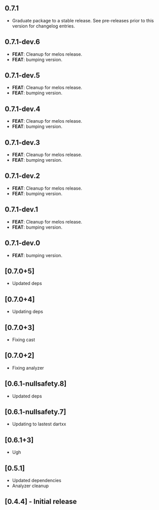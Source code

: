 ## 0.7.1

 - Graduate package to a stable release. See pre-releases prior to this version for changelog entries.

## 0.7.1-dev.6

 - **FEAT**: Cleanup for melos release.
 - **FEAT**: bumping version.

## 0.7.1-dev.5

 - **FEAT**: Cleanup for melos release.
 - **FEAT**: bumping version.

## 0.7.1-dev.4

 - **FEAT**: Cleanup for melos release.
 - **FEAT**: bumping version.

## 0.7.1-dev.3

 - **FEAT**: Cleanup for melos release.
 - **FEAT**: bumping version.

## 0.7.1-dev.2

 - **FEAT**: Cleanup for melos release.
 - **FEAT**: bumping version.

## 0.7.1-dev.1

 - **FEAT**: Cleanup for melos release.
 - **FEAT**: bumping version.

## 0.7.1-dev.0

 - **FEAT**: bumping version.

## [0.7.0+5]
 * Updated deps

## [0.7.0+4]
 * Updating deps

## [0.7.0+3]
 * Fixing cast

## [0.7.0+2]
 * Fixing analyzer

## [0.6.1-nullsafety.8]
 * Updated deps

## [0.6.1-nullsafety.7]
 * Updating to lastest dartxx

## [0.6.1+3]
 * Ugh

## [0.5.1]
 * Updated dependencies
 * Analyzer cleanup
## [0.4.4] - Initial release

